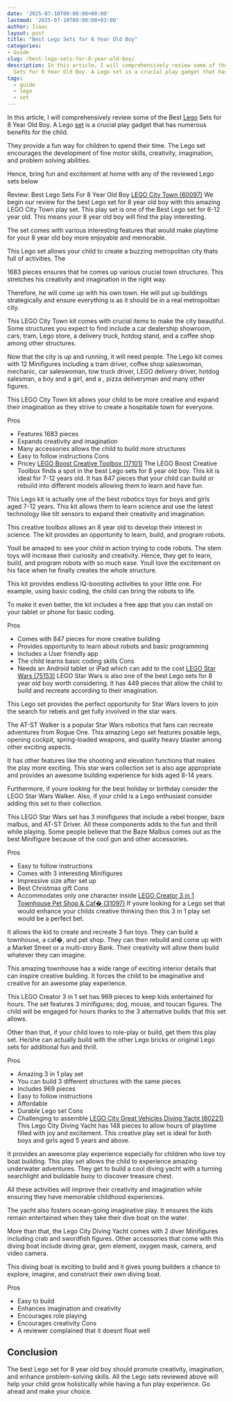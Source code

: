 ```yaml
---
date: '2025-07-10T00:00:00+00:00'
lastmod: '2025-07-10T00:00:00+03:00'
author: Isaac
layout: post
title: "Best Lego Sets for 8 Year Old Boy"
categories:
- Guide
slug: /best-lego-sets-for-8-year-old-boy/
description: In this article, I will comprehensively review some of the Best Lego
  Sets for 8 Year Old Boy. A Lego set is a crucial play gadget that has numerous benefit...
tags: 
  - guide
  - lego
  - set
---
```

In this article, I will comprehensively review some of the Best [Lego](/posts/best-lego-set-for-11-year-old-boy/) Sets for 8 Year Old Boy. A Lego [set](/posts/best-lego-sets-for-9-year-old-boy/) is a crucial play gadget that has numerous benefits for the child.

They provide a fun way for children to spend their time. The Lego set encourages the development of fine motor skills, creativity, imagination, and problem solving abilities.

Hence, bring fun and excitement at home with any of the reviewed Lego sets below

Review: Best Lego Sets For 8 Year Old Boy
[LEGO City Town (60097)](https://www.amazon.com/dp/B00WI0GEMS/?tag=p-policy-20)
We begin our review for the best Lego set for 8 year old boy with this amazing LEGO City Town play set. This play set is one of the Best Lego set for 6-12 year old. This means your 8 year old boy will find the play interesting.

The set comes with various interesting features that would make playtime for your 8 year old boy more enjoyable and memorable.

This Lego set allows your child to create a buzzing metropolitan city thats full of activities. The

1683 pieces ensures that he comes up various crucial town structures. This stretches his creativity and imagination in the right way.

Therefore, he will come up with his own town. He will put up buildings strategically and ensure everything is as it should be in a real metropolitan city.

This LEGO City Town kit comes with crucial items to make the city beautiful. Some structures you expect to find include a car dealership showroom, cars, tram, Lego store, a delivery truck, hotdog stand, and a coffee shop among other structures.

Now that the city is up and running, it will need people. The Lego kit comes with 12 Minifigures including a tram driver, coffee shop saleswoman, mechanic, car saleswoman, tow truck driver, LEGO delivery driver, hotdog salesman, a boy and a girl, and a , pizza deliveryman and many other figures.

This LEGO City Town kit allows your child to be more creative and expand their imagination as they strive to create a hospitable town for everyone.

Pros
- Features 1683 pieces
- Expands creativity and imagination
- Many accessories allows the child to build more structures
- Easy to follow instructions
Cons
- Pricey
[LEGO Boost Creative Toolbox (17101)](https://www.amazon.com/dp/B072MK1PDV/?tag=p-policy-20)
The LEGO Boost Creative Toolbox finds a spot in the best Lego sets for 8 year old boy. This kit is ideal for 7-12 years old. It has 847 pieces that your child can build or rebuild into different models allowing them to learn and have fun.

This Lego kit is actually one of the best robotics toys for boys and girls aged 7-12 years. This kit allows them to learn science and use the latest technology like tilt sensors to expand their creativity and imagination.

This creative toolbox allows an 8 year old to develop their interest in science. The kit provides an opportunity to learn, build, and program robots.

Youll be amazed to see your child in action trying to code robots. The stem toys will increase their curiosity and creativity. Hence, they get to learn, build, and program robots with so much ease. Youll love the excitement on his face when he finally creates the whole structure.

This kit provides endless IQ-boosting activities to your little one. For example, using basic coding, the child can bring the robots to life.

To make it even better, the kit includes a free app that you can install on your tablet or phone for basic coding.

Pros
- Comes with 847 pieces for more creative building
- Provides opportunity to learn about robots and basic programming
- Includes a User friendly app
- The child learns basic coding skills
Cons
- Needs an Android tablet or iPad which can add to the cost
[LEGO Star Wars (75153)](https://www.amazon.com/dp/B01CVGVB4O/?tag=p-policy-20)
LEGO Star Wars is also one of the best Lego sets for 8 year old boy worth considering. It has 449 pieces that allow the child to build and recreate according to their imagination.

This Lego set provides the perfect opportunity for Star Wars lovers to join the search for rebels and get fully involved in the star wars.

The AT-ST Walker is a popular Star Wars robotics that fans can recreate adventures from Rogue One. This amazing Lego set features posable legs, opening cockpit, spring-loaded weapons, and quality heavy blaster among other exciting aspects.

It has other features like the shooting and elevation functions that makes the play more exciting. This star wars collection set is also age appropriate and provides an awesome building experience for kids aged 8-14 years.

Furthermore, if youre looking for the best holiday or birthday consider the LEGO Star Wars Walker. Also, if your child is a Lego enthusiast consider adding this set to their collection.

This LEGO Star Wars set has 3 minifigures that include a rebel trooper, baze malbus, and AT-ST Driver. All these components adds to the fun and thrill while playing. Some people believe that the Baze Malbus comes out as the best Minifigure because of the cool gun and other accessories.

Pros
- Easy to follow instructions
- Comes with 3 interesting Minifigures
- Impressive size after set up
- Best Christmas gift
Cons
- Accommodates only one character inside
[LEGO Creator 3 in 1 Townhouse Pet Shop & Caf� (31097)](https://www.amazon.com/dp/B07QQ39VMY/?tag=p-policy-20)
If youre looking for a Lego set that would enhance your childs creative thinking then this 3 in 1 play set would be a perfect bet.

It allows the kid to create and recreate 3 fun toys. They can build a townhouse, a caf�, and pet shop. They can then rebuild and come up with a Market Street or a multi-story Bank. Their creativity will allow them build whatever they can imagine.

This amazing townhouse has a wide range of exciting interior details that can inspire creative building. It forces the child to be imaginative and creative for an awesome play experience.

This LEGO Creator 3 in 1 set has 969 pieces to keep kids entertained for hours. The set features 3 minifigures; dog, mouse, and toucan figures. The child will be engaged for hours thanks to the 3 alternative builds that this set allows.

Other than that, if your child loves to role-play or build, get them this play set. He/she can actually build with the other Lego bricks or original Lego sets for additional fun and thrill.

Pros
- Amazing 3 in 1 play set
- You can build 3 different structures with the same pieces
- Includes 969 pieces
- Easy to follow instructions
- Affordable
- Durable Lego set
Cons
- Challenging to assemble
[LEGO City Great Vehicles Diving Yacht (60221)](https://www.amazon.com/dp/B07GVYMLWJ/?tag=p-policy-20)
This Lego City Diving Yacht has 148 pieces to allow hours of playtime filled with joy and excitement. This creative play set is ideal for both boys and girls aged 5 years and above.

It provides an awesome play experience especially for children who love toy boat building. This play set allows the child to experience amazing underwater adventures. They get to build a cool diving yacht with a turning searchlight and buildable buoy to discover treasure chest.

All these activities will improve their creativity and imagination while ensuring they have memorable childhood experiences.

The yacht also fosters ocean-going imaginative play. It ensures the kids remain entertained when they take their dive boat on the water.

More than that, the Lego City Diving Yacht comes with 2 diver Minifigures including crab and swordfish figures. Other accessories that come with this diving boat include diving gear, gem element, oxygen mask, camera, and video camera.

This diving boat is exciting to build and it gives young builders a chance to explore, imagine, and construct their own diving boat.

Pros
- Easy to build
- Enhances imagination and creativity
- Encourages role playing
- Encourages creativity
Cons
- A reviewer complained that it doesnt float well
## Conclusion
The best Lego set for 8 year old boy should promote creativity, imagination, and enhance problem-solving skills. All the Lego sets reviewed above will help your child grow holistically while having a fun play experience. Go ahead and make your choice.
